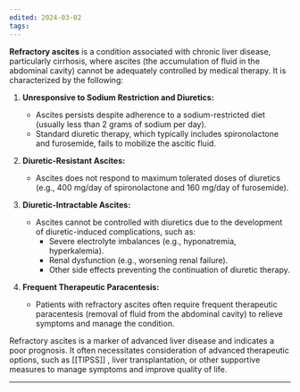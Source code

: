 ```yaml
---
edited: 2024-03-02
tags:
---
```

**Refractory ascites** is a condition associated with chronic liver disease, particularly cirrhosis, where ascites (the accumulation of fluid in the abdominal cavity) cannot be adequately controlled by medical therapy. It is characterized by the following:

1. **Unresponsive to Sodium Restriction and Diuretics:**
   - Ascites persists despite adherence to a sodium-restricted diet (usually less than 2 grams of sodium per day).
   - Standard diuretic therapy, which typically includes spironolactone and furosemide, fails to mobilize the ascitic fluid.

2. **Diuretic-Resistant Ascites:**
   - Ascites does not respond to maximum tolerated doses of diuretics (e.g., 400 mg/day of spironolactone and 160 mg/day of furosemide).

3. **Diuretic-Intractable Ascites:**
   - Ascites cannot be controlled with diuretics due to the development of diuretic-induced complications, such as:
     - Severe electrolyte imbalances (e.g., hyponatremia, hyperkalemia).
     - Renal dysfunction (e.g., worsening renal failure).
     - Other side effects preventing the continuation of diuretic therapy.

4. **Frequent Therapeutic Paracentesis:**
   - Patients with refractory ascites often require frequent therapeutic paracentesis (removal of fluid from the abdominal cavity) to relieve symptoms and manage the condition.

Refractory ascites is a marker of advanced liver disease and indicates a poor prognosis. It often necessitates consideration of advanced therapeutic options, such as [[TIPSS]] , liver transplantation, or other supportive measures to manage symptoms and improve quality of life.

---
